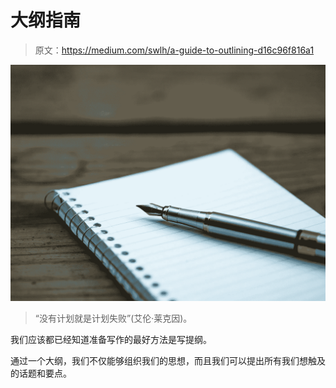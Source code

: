 # 大纲指南

> 原文：<https://medium.com/swlh/a-guide-to-outlining-d16c96f816a1>

![](img/2391fbc2df73b5208ede84d0c799cec3.png)

> “没有计划就是计划失败”(艾伦·莱克因)。

我们应该都已经知道准备写作的最好方法是写提纲。

通过一个大纲，我们不仅能够组织我们的思想，而且我们可以提出所有我们想触及的话题和要点。